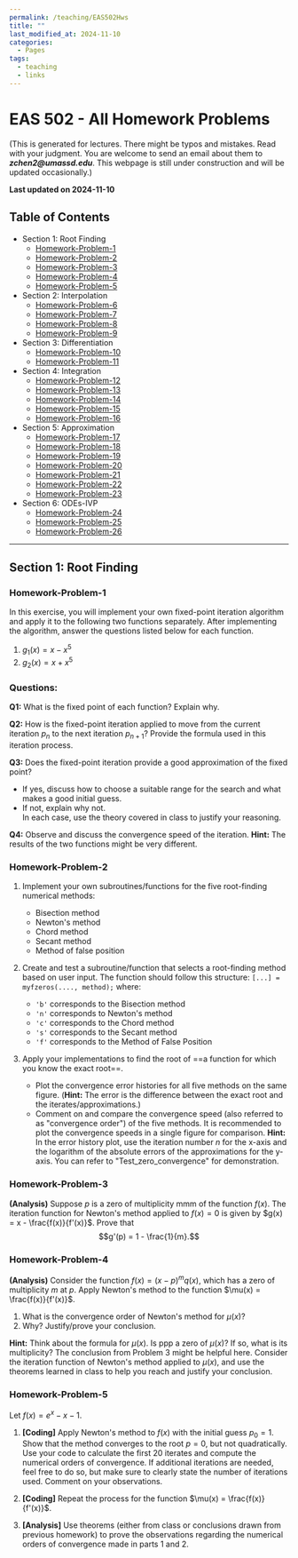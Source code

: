 ```yaml
---
permalink: /teaching/EAS502Hws
title: ""
last_modified_at: 2024-11-10
categories:
  - Pages
tags:
  - teaching
  - links
---
```


# EAS 502 - All Homework Problems
(This is generated for lectures. There might be typos and mistakes. Read with your judgment. You are welcome to send an email about them to **_zchen2@umassd.edu_**. This webpage is still under construction and will be updated occasionally.)

**Last updated on 2024-11-10**

## Table of Contents

- Section 1: Root Finding
    - [Homework-Problem-1](#homework-problem-1)
    - [Homework-Problem-2](#homework-problem-2)
    - [Homework-Problem-3](#homework-problem-3)
    - [Homework-Problem-4](#homework-problem-4)
    - [Homework-Problem-5](#homework-problem-5)
- Section 2: Interpolation
    - [Homework-Problem-6](#homework-problem-6)
    - [Homework-Problem-7](#homework-problem-7)
    - [Homework-Problem-8](#homework-problem-8)
    - [Homework-Problem-9](#homework-problem-9)
- Section 3: Differentiation
    - [Homework-Problem-10](#homework-problem-10)
    - [Homework-Problem-11](#homework-problem-11)
- Section 4: Integration
    - [Homework-Problem-12](#homework-problem-12)
    - [Homework-Problem-13](#homework-problem-13)
    - [Homework-Problem-14](#homework-problem-14)
    - [Homework-Problem-15](#homework-problem-15)
    - [Homework-Problem-16](#homework-problem-16)
- Section 5: Approximation
    - [Homework-Problem-17](#homework-problem-17)
    - [Homework-Problem-18](#homework-problem-18)
    - [Homework-Problem-19](#homework-problem-19)
    - [Homework-Problem-20](#homework-problem-20)
    - [Homework-Problem-21](#homework-problem-21)
    - [Homework-Problem-22](#homework-problem-22)
    - [Homework-Problem-23](#homework-problem-23)
- Section 6: ODEs-IVP
    - [Homework-Problem-24](#homework-problem-24)
    - [Homework-Problem-25](#homework-problem-25)
    - [Homework-Problem-26](#homework-problem-26)

---
## Section 1: Root Finding

### Homework-Problem-1

In this exercise, you will implement your own fixed-point iteration algorithm and apply it to the following two functions separately. After implementing the algorithm, answer the questions listed below for each function.
1. $g_1(x) = x - x^5$
2. $g_2(x) = x + x^5$
### Questions:

**Q1:** What is the fixed point of each function? Explain why.

**Q2:** How is the fixed-point iteration applied to move from the current iteration $p_n$​ to the next iteration $p_{n+1}$​? Provide the formula used in this iteration process.

**Q3:** Does the fixed-point iteration provide a good approximation of the fixed point?
- If yes, discuss how to choose a suitable range for the search and what makes a good initial guess.
- If not, explain why not.  
In each case, use the theory covered in class to justify your reasoning.

**Q4:** Observe and discuss the convergence speed of the iteration.
**Hint:** The results of the two functions might be very different.



### Homework-Problem-2

1. Implement your own subroutines/functions for the five root-finding numerical methods:
    - Bisection method
    - Newton's method
    - Chord method
    - Secant method
    - Method of false position
     
2. Create and test a subroutine/function that selects a root-finding method based on user input. The function should follow this structure:
    `[...] = myfzeros(...., method);`
    where:
    - `'b'` corresponds to the Bisection method
    - `'n'` corresponds to Newton's method
    - `'c'` corresponds to the Chord method
    - `'s'` corresponds to the Secant method
    - `'f'` corresponds to the Method of False Position
     
3. Apply your implementations to find the root of ==a function for which you know the exact root==.
    - Plot the convergence error histories for all five methods on the same figure. (**Hint:** The error is the difference between the exact root and the iterates/approximations.)
    - Comment on and compare the convergence speed (also referred to as "convergence order") of the five methods. It is recommended to plot the convergence speeds in a single figure for comparison.
**Hint:** In the error history plot, use the iteration number $n$ for the x-axis and the logarithm of the absolute errors of the approximations for the y-axis. You can refer to "Test_zero_convergence" for demonstration.

### Homework-Problem-3
**(Analysis)** Suppose $p$ is a zero of multiplicity mmm of the function $f(x)$. The iteration function for Newton's method applied to $f(x) = 0$ is given by $g(x) = x - \frac{f(x)}{f'(x)}$. Prove that $$g'(p) = 1 - \frac{1}{m}.$$

### Homework-Problem-4
**(Analysis)** Consider the function $f(x) = (x - p)^m q(x)$, which has a zero of multiplicity $m$ at $p$. Apply Newton's method to the function $\mu(x) = \frac{f(x)}{f'(x)}$​.

1. What is the convergence order of Newton's method for $\mu(x)$?
2. Why? Justify/prove your conclusion.

**Hint:** Think about the formula for $\mu(x)$. Is ppp a zero of $\mu(x)$? If so, what is its multiplicity? The conclusion from Problem 3 might be helpful here. Consider the iteration function of Newton's method applied to $\mu(x)$, and use the theorems learned in class to help you reach and justify your conclusion.

### Homework-Problem-5
Let $f(x) = e^x - x - 1$.

1. **[Coding]** Apply Newton's method to $f(x)$ with the initial guess $p_0 = 1$. Show that the method converges to the root $p = 0$, but not quadratically. Use your code to calculate the first $20$ iterates and compute the numerical orders of convergence. If additional iterations are needed, feel free to do so, but make sure to clearly state the number of iterations used. Comment on your observations.
    
2. **[Coding]** Repeat the process for the function $\mu(x) = \frac{f(x)}{f'(x)}$.
    
3. **[Analysis]** Use theorems (either from class or conclusions drawn from previous homework) to prove the observations regarding the numerical orders of convergence made in parts 1 and 2.


